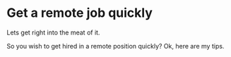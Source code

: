 # Get a remote job quickly

Lets get right into the meat of it.



So you wish to get hired in a remote position quickly? Ok, here are my tips.
